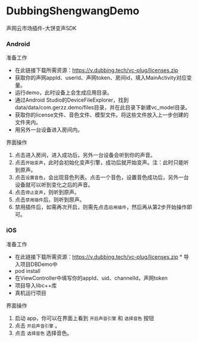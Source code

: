 # DubbingShengwangDemo
声网云市场插件-大饼变声SDK

### Android

准备工作
* 在此链接下载所需资源：https://v.dubbing.tech/vc-plug/licenses.zip
* 获取你的声网appId、userId、声网token、房间id，填入MainActivity对应变量。
* 运行demo，此时设备上会生成应用目录。
* 通过Android Studio的DeviceFileExplorer，找到data/data/com.gerzz.demo/files目录，并在此目录下新建vc_model目录。
* 获取你的license文件、音色文件、模型文件。将这些文件放入上一步创建的文件夹内。
* 用另外一台设备进入房间内。

界面操作
1. 点击进入房间，进入成功后，另外一台设备会听到你的声音。
2. 点击`开始变声`，此时会初始化变声引擎，成功后就开始变声。注：此时只能听到原声。
3. 点击`设置音色`，会出现音色列表。点击一个音色，设置音色成功后，另外一台设备就可以听到变化之后的声音。
4. 点击`停止变声`，则听到原声。
5. 点击`禁用插件`后，则听到原声。
6. 禁用插件后，如需再次开启，则需先点击`启用插件`，然后再从第2步开始操作即可。

### iOS

准备工作
* 在此链接下载所需资源：https://v.dubbing.tech/vc-plug/licenses.zip * 导入项目DBDemo中
* pod install
* 在ViewController中填写你的appId、uid、channelId，声网token
* 项目导入libc++库
* 真机运行项目

界面操作
1. 启动 app，你可以在界面上看到 `开启声音引擎` 和 `选择音色` 按钮
2. 点击 `开启声音引擎` 。
3. 点击 `选择音色` 选择音色。

